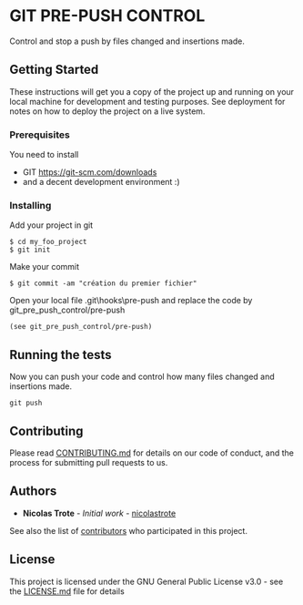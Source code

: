 # GIT PRE-PUSH CONTROL

Control and stop a push by files changed and insertions made.

## Getting Started

These instructions will get you a copy of the project up and running on your local machine for development and testing purposes. See deployment for notes on how to deploy the project on a live system.

### Prerequisites

You need to install 
- GIT https://git-scm.com/downloads
- and a decent development environment :)

### Installing

Add your project in git
```
$ cd my_foo_project
$ git init
```
Make your commit
```
$ git commit -am "création du premier fichier"
```

Open your local file \.git\hooks\pre-push and replace the code by git_pre_push_control/pre-push
```
(see git_pre_push_control/pre-push)
```

## Running the tests

Now you can push your code and control how many files changed and insertions made.
```
git push
```

## Contributing

Please read [CONTRIBUTING.md](https://gist.github.com/PurpleBooth/b24679402957c63ec426) for details on our code of conduct, and the process for submitting pull requests to us.

## Authors

* **Nicolas Trote** - *Initial work* - [nicolastrote](https://github.com/nicolastrote)

See also the list of [contributors](https://github.com/nicolastrote/git_pre_push_control/contributors) who participated in this project.

## License

This project is licensed under the GNU General Public License v3.0 - see the [LICENSE.md](LICENSE.md) file for details


